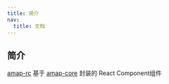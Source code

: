 ```yaml
---
title: 简介
nav: 
  title: 文档
---
```


## 简介

[amap-rc](/) 基于 [amap-core](https://github.com/ChancePeng/amap-core) 封装的 React Component组件